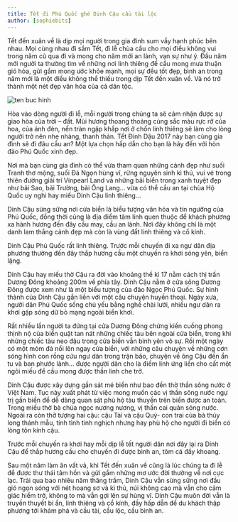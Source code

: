 ```yaml
---
title: Tết đi Phú Quốc ghé Dinh Cậu cầu tài lộc
author: [sophiebits]
---
```


Tết đến xuân về là dịp mọi người trong gia đình sum vầy hạnh phúc bên nhau. Mọi cùng nhau đi sắm Tết, đi lễ chùa cầu cho mọi điều không vui trong năm cũ qua đi và mong cho năm mới an lành, vạn sự như ý. Đầu năm mới người ta thường tìm về những nơi linh thiêng để cầu mong mưa thuận gió hòa, gửi gắm mong ước khỏe mạnh, mọi sự đều tốt đẹp, bình an trong năm mới là một điều không thể thiếu trong dịp Tết đến xuân về. Và nó trở thành một nét đẹp văn hóa của cả dân tộc.

![ten buc hinh](https://phuquocxanh.com/vi/wp-content/uploads/2016/08/dinh-c%E1%BA%ADu-Ph%C3%BA-Qu%E1%BB%91c-4-768x510.jpg "ten buc hinh")

Hòa vào dòng người đi lễ, mỗi người trong chúng ta sẽ cảm nhận được sự giao hòa của trời – đất. Mùi hương thoang thoảng cùng sắc màu rực rỡ của hoa, của ánh đèn, nến tràn ngập khắp nơi ở chốn linh thiêng sẽ làm cho lòng người trở nên nhẹ nhàng, thanh thản. Tết Đinh Dậu 2017 này bạn cùng gia đình sẽ đi đâu cầu an? Một lựa chọn hấp dẫn cho bạn là hãy đến với hòn đảo Phú Quốc xinh đẹp.

Nơi mà bạn cùng gia đình có thể vừa tham quan những cảnh đẹp như suối Tranh thơ mộng, suối Đá Ngọn hùng vĩ, rừng nguyên sinh kì thú,  vui vẻ trong thiên đường giải trí Vinpearl Land và những bãi biển trong xanh tuyệt đẹp như bãi Sao, bãi Trường, bãi Ông Lang… vừa có thể cầu an tại chùa Hộ Quốc uy nghi hay miếu Dinh Cậu linh thiêng…

Dinh Cậu sừng sững nơi cửa biển là biểu tượng văn hóa và tín ngưỡng của Phú Quốc, đồng thời cũng là địa điểm tâm linh quen thuộc để khách phương xa hành hương đến đây cầu may, cầu an lành. Nơi đây không chỉ là một danh lam thắng cảnh đẹp mà còn là vùng đất linh thiêng và cổ kính.

Dinh Cậu Phú Quốc rất linh thiêng. Trước mỗi chuyến đi xa ngư dân địa phương thường đến đây thắp hương cầu một chuyến ra khơi sóng yên, biển lặng.

Dinh Cậu hay miếu thờ Cậu ra đời vào khoảng thế kỉ 17 nằm cách thị trấn Dương Đông khoảng 200m về phía tây. Dinh Cậu nằm ở cửa sông Dương Đông được xem như là một biểu tượng của đảo Ngọc Phú Quốc. Sự hình thành của Dinh Cậu gắn liền với một câu chuyện huyền thoại. Ngày xưa, người dân Phú Quốc sống chủ yếu bằng nghề chài lưới, nhiều ngư dân ra khơi gặp sóng dữ bỏ mạng ngoài biển khơi.

Rất nhiều lần người ta đứng tại cửa Dương Đông chứng kiến cuồng phong thịnh nộ của biển quật tan nát những chiếc tàu bên ngoài cửa biển, trong khi những chiếc tàu neo đậu trong cửa biển vẫn bình yên vô sự. Rồi một ngày có một mỏm đá nổi lên ngay cửa biển, với những câu chuyện về những cơn sóng hình con rồng cứu ngư dân trong trận bão, chuyện về ông Cậu đến ẩn tu và ban phước lành… được người dân cho là điềm linh ứng liền cho cất một ngôi miếu để cầu mong được thần linh che trở.

Dinh Cậu được xây dựng gần sát mé biển như bao đền thờ thần sông nước ở Việt Nam. Tục này xuất phát từ việc mong muốn các vị thần sông nước ngự trị gần biển để dễ dàng quan sát phù hộ tàu thuyền trên biển được an toàn. Trong miếu thờ bà chúa ngọc nương nương, vị thần cai quản sông nước. Ngoài ra còn thờ tượng hai cậu: cậu Tài và cậu Quý- con trai của bà thủy long thánh mẫu, tính tình tinh nghịch nhưng hay phù hộ cho người đi biển có lòng tôn kính cậu.

 Trước mỗi chuyến ra khơi hay mỗi dịp lễ tết người dân nơi đây lại ra Dinh Cậu để thắp hương cầu cho chuyến đi được bình an, tôm cá đầy khoang.

 Sau một năm làm ăn vất vả, khi Tết đến xuân về cũng là lúc chúng ta đi lễ để được thư thái tâm hồn và gửi gắm những mơ ước đời thường về nơi cực lạc. Trải qua bao nhiêu năm thăng trầm, Dinh Cậu vẫn sừng sững nơi đầu gió ngọn sóng với nét hoang sơ và kì thú, núi không cao mà vẫn cho cảm giác hiểm trở, không to mà vẫn gợi lên sự hùng vĩ. Dinh Cậu muôn đời vẫn là truyền thuyết bí ẩn, linh thiêng và cổ kính, đầy hấp dẫn để du khách thập phương tới khám phá và cầu tài, cầu lộc, cầu bình an.